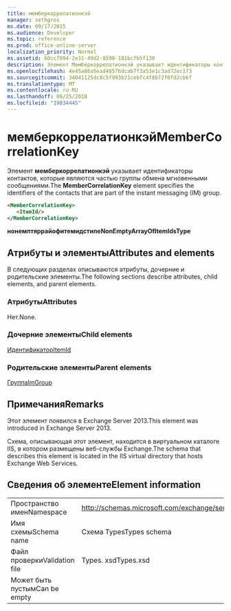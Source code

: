 ```yaml
---
title: мемберкоррелатионкэй
manager: sethgros
ms.date: 09/17/2015
ms.audience: Developer
ms.topic: reference
ms.prod: office-online-server
localization_priority: Normal
ms.assetid: 60cc7094-2e31-49d2-8598-181bcfb5f130
description: Элемент Мемберкоррелатионкэй указывает идентификаторы контактов, которые являются частью группы обмена мгновенными сообщениями.
ms.openlocfilehash: 4e45a86a5ead48576dcab7f3a53e1c3ad72ec173
ms.sourcegitcommit: 34041125dc8c5f993b21cebfc4f8b72f0fd2cb6f
ms.translationtype: MT
ms.contentlocale: ru-RU
ms.lasthandoff: 06/25/2018
ms.locfileid: "19834445"
---
```

# <a name="membercorrelationkey"></a><span data-ttu-id="7699f-103">мемберкоррелатионкэй</span><span class="sxs-lookup"><span data-stu-id="7699f-103">MemberCorrelationKey</span></span>

<span data-ttu-id="7699f-104">Элемент **мемберкоррелатионкэй** указывает идентификаторы контактов, которые являются частью группы обмена мгновенными сообщениями.</span><span class="sxs-lookup"><span data-stu-id="7699f-104">The **MemberCorrelationKey** element specifies the identifiers of the contacts that are part of the instant messaging (IM) group.</span></span> 
  
```XML
<MemberCorrelationKey>
   <ItemId/>
</MemberCorrelationKey>
```

<span data-ttu-id="7699f-105">**нонемптяррайофитемидстипе**</span><span class="sxs-lookup"><span data-stu-id="7699f-105">**NonEmptyArrayOfItemIdsType**</span></span>

## <a name="attributes-and-elements"></a><span data-ttu-id="7699f-106">Атрибуты и элементы</span><span class="sxs-lookup"><span data-stu-id="7699f-106">Attributes and elements</span></span>

<span data-ttu-id="7699f-107">В следующих разделах описываются атрибуты, дочерние и родительские элементы.</span><span class="sxs-lookup"><span data-stu-id="7699f-107">The following sections describe attributes, child elements, and parent elements.</span></span>
  
### <a name="attributes"></a><span data-ttu-id="7699f-108">Атрибуты</span><span class="sxs-lookup"><span data-stu-id="7699f-108">Attributes</span></span>

<span data-ttu-id="7699f-109">Нет.</span><span class="sxs-lookup"><span data-stu-id="7699f-109">None.</span></span>
  
### <a name="child-elements"></a><span data-ttu-id="7699f-110">Дочерние элементы</span><span class="sxs-lookup"><span data-stu-id="7699f-110">Child elements</span></span>

[<span data-ttu-id="7699f-111">Идентификатор</span><span class="sxs-lookup"><span data-stu-id="7699f-111">ItemId</span></span>](itemid.md)
  
### <a name="parent-elements"></a><span data-ttu-id="7699f-112">Родительские элементы</span><span class="sxs-lookup"><span data-stu-id="7699f-112">Parent elements</span></span>

[<span data-ttu-id="7699f-113">Группа</span><span class="sxs-lookup"><span data-stu-id="7699f-113">ImGroup</span></span>](imgroup.md)
  
## <a name="remarks"></a><span data-ttu-id="7699f-114">Примечания</span><span class="sxs-lookup"><span data-stu-id="7699f-114">Remarks</span></span>

<span data-ttu-id="7699f-115">Этот элемент появился в Exchange Server 2013.</span><span class="sxs-lookup"><span data-stu-id="7699f-115">This element was introduced in Exchange Server 2013.</span></span>
  
<span data-ttu-id="7699f-116">Схема, описывающая этот элемент, находится в виртуальном каталоге IIS, в котором размещены веб-службы Exchange.</span><span class="sxs-lookup"><span data-stu-id="7699f-116">The schema that describes this element is located in the IIS virtual directory that hosts Exchange Web Services.</span></span>
  
## <a name="element-information"></a><span data-ttu-id="7699f-117">Сведения об элементе</span><span class="sxs-lookup"><span data-stu-id="7699f-117">Element information</span></span>

|||
|:-----|:-----|
|<span data-ttu-id="7699f-118">Пространство имен</span><span class="sxs-lookup"><span data-stu-id="7699f-118">Namespace</span></span>  <br/> |http://schemas.microsoft.com/exchange/services/2006/types  <br/> |
|<span data-ttu-id="7699f-119">Имя схемы</span><span class="sxs-lookup"><span data-stu-id="7699f-119">Schema name</span></span>  <br/> |<span data-ttu-id="7699f-120">Схема Types</span><span class="sxs-lookup"><span data-stu-id="7699f-120">Types schema</span></span>  <br/> |
|<span data-ttu-id="7699f-121">Файл проверки</span><span class="sxs-lookup"><span data-stu-id="7699f-121">Validation file</span></span>  <br/> |<span data-ttu-id="7699f-122">Types. xsd</span><span class="sxs-lookup"><span data-stu-id="7699f-122">Types.xsd</span></span>  <br/> |
|<span data-ttu-id="7699f-123">Может быть пустым</span><span class="sxs-lookup"><span data-stu-id="7699f-123">Can be empty</span></span>  <br/> ||
   


